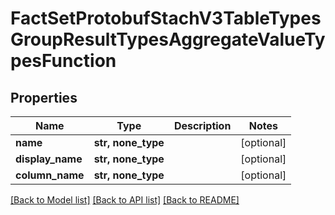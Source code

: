 # FactSetProtobufStachV3TableTypesGroupResultTypesAggregateValueTypesFunction


## Properties
Name | Type | Description | Notes
------------ | ------------- | ------------- | -------------
**name** | **str, none_type** |  | [optional] 
**display_name** | **str, none_type** |  | [optional] 
**column_name** | **str, none_type** |  | [optional] 

[[Back to Model list]](../README.md#documentation-for-models) [[Back to API list]](../README.md#documentation-for-api-endpoints) [[Back to README]](../README.md)


